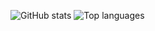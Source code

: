 ![GitHub stats](https://github-readme-stats.vercel.app/api?username=mloskot&theme=default)
![Top languages](https://github-readme-stats.vercel.app/api/top-langs/?username=mloskot&theme=default&layout=compact&show_icons=true&hide_border=true&langs_count=8&hide=c,css,javascript,html,emacs%20lisp,lex,m4,vim%20script,yacc)

<!--
**mloskot/mloskot** is a ✨ _special_ ✨ repository because its `README.md` (this file) appears on your GitHub profile.

Here are some ideas to get you started:

- 🔭 I’m currently working on ...
- 🌱 I’m currently learning ...
- 👯 I’m looking to collaborate on ...
- 🤔 I’m looking for help with ...
- 💬 Ask me about ...
- 📫 How to reach me: ...
- 😄 Pronouns: ...
- ⚡ Fun fact: ...
-->
